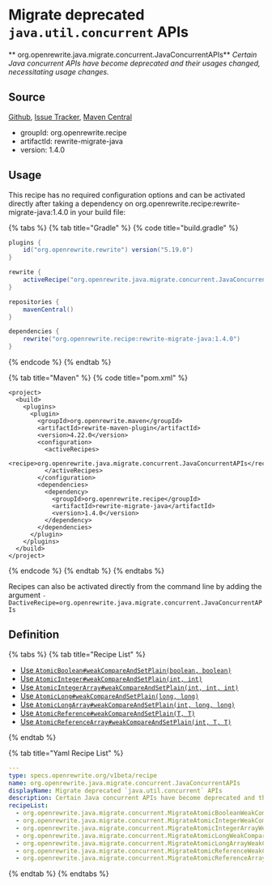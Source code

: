 # Migrate deprecated `java.util.concurrent` APIs

** org.openrewrite.java.migrate.concurrent.JavaConcurrentAPIs**
_Certain Java concurrent APIs have become deprecated and their usages changed, necessitating usage changes._

## Source

[Github](https://github.com/openrewrite/rewrite-migrate-java), [Issue Tracker](https://github.com/openrewrite/rewrite-migrate-java/issues), [Maven Central](https://search.maven.org/artifact/org.openrewrite.recipe/rewrite-migrate-java/1.4.0/jar)

* groupId: org.openrewrite.recipe
* artifactId: rewrite-migrate-java
* version: 1.4.0


## Usage

This recipe has no required configuration options and can be activated directly after taking a dependency on org.openrewrite.recipe:rewrite-migrate-java:1.4.0 in your build file:

{% tabs %}
{% tab title="Gradle" %}
{% code title="build.gradle" %}
```groovy
plugins {
    id("org.openrewrite.rewrite") version("5.19.0")
}

rewrite {
    activeRecipe("org.openrewrite.java.migrate.concurrent.JavaConcurrentAPIs")
}

repositories {
    mavenCentral()
}

dependencies {
    rewrite("org.openrewrite.recipe:rewrite-migrate-java:1.4.0")
}
```
{% endcode %}
{% endtab %}

{% tab title="Maven" %}
{% code title="pom.xml" %}
```markup
<project>
  <build>
    <plugins>
      <plugin>
        <groupId>org.openrewrite.maven</groupId>
        <artifactId>rewrite-maven-plugin</artifactId>
        <version>4.22.0</version>
        <configuration>
          <activeRecipes>
            <recipe>org.openrewrite.java.migrate.concurrent.JavaConcurrentAPIs</recipe>
          </activeRecipes>
        </configuration>
        <dependencies>
          <dependency>
            <groupId>org.openrewrite.recipe</groupId>
            <artifactId>rewrite-migrate-java</artifactId>
            <version>1.4.0</version>
          </dependency>
        </dependencies>
      </plugin>
    </plugins>
  </build>
</project>
```
{% endcode %}
{% endtab %}
{% endtabs %}

Recipes can also be activated directly from the command line by adding the argument `-DactiveRecipe=org.openrewrite.java.migrate.concurrent.JavaConcurrentAPIs`

## Definition

{% tabs %}
{% tab title="Recipe List" %}
* [Use `AtomicBoolean#weakCompareAndSetPlain(boolean, boolean)`](../../../java/migrate/concurrent/migrateatomicbooleanweakcompareandsettoweakcompareandsetplain.md)
* [Use `AtomicInteger#weakCompareAndSetPlain(int, int)`](../../../java/migrate/concurrent/migrateatomicintegerweakcompareandsettoweakcompareandsetplain.md)
* [Use `AtomicIntegerArray#weakCompareAndSetPlain(int, int, int)`](../../../java/migrate/concurrent/migrateatomicintegerarrayweakcompareandsettoweakcompareandsetplain.md)
* [Use `AtomicLong#weakCompareAndSetPlain(long, long)`](../../../java/migrate/concurrent/migrateatomiclongweakcompareandsettoweakcompareandsetplain.md)
* [Use `AtomicLongArray#weakCompareAndSetPlain(int, long, long)`](../../../java/migrate/concurrent/migrateatomiclongarrayweakcompareandsettoweakcompareandsetplain.md)
* [Use `AtomicReference#weakCompareAndSetPlain(T, T)`](../../../java/migrate/concurrent/migrateatomicreferenceweakcompareandsettoweakcompareandsetplain.md)
* [Use `AtomicReferenceArray#weakCompareAndSetPlain(int, T, T)`](../../../java/migrate/concurrent/migrateatomicreferencearrayweakcompareandsettoweakcompareandsetplain.md)

{% endtab %}

{% tab title="Yaml Recipe List" %}
```yaml
---
type: specs.openrewrite.org/v1beta/recipe
name: org.openrewrite.java.migrate.concurrent.JavaConcurrentAPIs
displayName: Migrate deprecated `java.util.concurrent` APIs
description: Certain Java concurrent APIs have become deprecated and their usages changed, necessitating usage changes.
recipeList:
  - org.openrewrite.java.migrate.concurrent.MigrateAtomicBooleanWeakCompareAndSetToWeakCompareAndSetPlain
  - org.openrewrite.java.migrate.concurrent.MigrateAtomicIntegerWeakCompareAndSetToWeakCompareAndSetPlain
  - org.openrewrite.java.migrate.concurrent.MigrateAtomicIntegerArrayWeakCompareAndSetToWeakCompareAndSetPlain
  - org.openrewrite.java.migrate.concurrent.MigrateAtomicLongWeakCompareAndSetToWeakCompareAndSetPlain
  - org.openrewrite.java.migrate.concurrent.MigrateAtomicLongArrayWeakCompareAndSetToWeakCompareAndSetPlain
  - org.openrewrite.java.migrate.concurrent.MigrateAtomicReferenceWeakCompareAndSetToWeakCompareAndSetPlain
  - org.openrewrite.java.migrate.concurrent.MigrateAtomicReferenceArrayWeakCompareAndSetToWeakCompareAndSetPlain

```
{% endtab %}
{% endtabs %}
